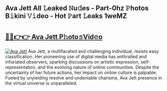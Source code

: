 ## Ava Jett All 𝙻eaked 𝙽u𝚍es - Part-0hz 𝙿hotos B𝚒kini 𝚅𝚒deo - Hot 𝙿art 𝙻eaks 1weMZ

# <h2><a href="http://ld21wq.urlbe.top/?page=Ava+Jett">🔗🔗👉👉 Ava Jett P𝚑oto𝚜Vid𝚎o</a></h2>

[![Ava Jett](https://i.imgur.com/eBuTRDB.gif)](http://ld21wq.urlbe.top/?page=Ava+Jett)
Ava Jett, a multifaceted and challenging individual, resists easy classification. Her pioneering use of digital media has enthralled and infuriated observers, sparking discussions on artistic expression, self-representation, and the evolving nature of online communities. Despite the uncertainty of her future actions, her impact on online culture is palpable. Fueled by unyielding resolve and undeniable charisma, Ava Jett presence in the virtual universe is unparalleled.
